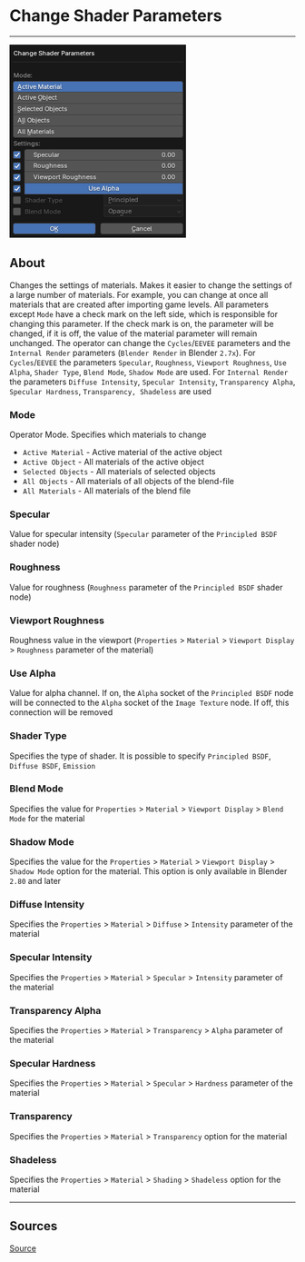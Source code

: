 # Change Shader Parameters

___

![alt text](assets/images/operator-change-shader-parameters.png)

## About

Changes the settings of materials. Makes it easier to change the settings of a large number of materials. For example, you can change at once all materials that are created after importing game levels. All parameters except `Mode` have a check mark on the left side, which is responsible for changing this parameter. If the check mark is on, the parameter will be changed, if it is off, the value of the material parameter will remain unchanged. The operator can change the `Cycles`/`EEVEE` parameters and the `Internal Render` parameters (`Blender Render` in Blender `2.7x`). For `Cycles`/`EEVEE` the parameters `Specular`, `Roughness`, `Viewport Roughness`, `Use Alpha`, `Shader Type`, `Blend Mode`, `Shadow Mode` are used. For `Internal Render` the parameters `Diffuse Intensity`, `Specular Intensity`, `Transparency Alpha`, `Specular Hardness`, `Transparency, Shadeless` are used

### Mode

Operator Mode. Specifies which materials to change

- `Active Material` - Active material of the active object
- `Active Object` - All materials of the active object
- `Selected Objects` - All materials of selected objects
- `All Objects` - All materials of all objects of the blend-file
- `All Materials` - All materials of the blend file

### Specular

Value for specular intensity (`Specular` parameter of the `Principled BSDF` shader node)

### Roughness

Value for roughness (`Roughness` parameter of the `Principled BSDF` shader node)

### Viewport Roughness

Roughness value in the viewport (`Properties` > `Material` > `Viewport Display` > `Roughness` parameter of the material)

### Use Alpha

Value for alpha channel. If on, the `Alpha` socket of the `Principled BSDF` node will be connected to the `Alpha` socket of the `Image Texture` node. If off, this connection will be removed

### Shader Type

Specifies the type of shader. It is possible to specify `Principled BSDF`, `Diffuse BSDF`, `Emission`

### Blend Mode

Specifies the value for `Properties` > `Material` > `Viewport Display` > `Blend Mode` for the material

### Shadow Mode

Specifies the value for the `Properties` > `Material` > `Viewport Display` > `Shadow Mode` option for the material. This option is only available in Blender `2.80` and later

### Diffuse Intensity

Specifies the `Properties` > `Material` > `Diffuse` > `Intensity` parameter of the material

### Specular Intensity

Specifies the `Properties` > `Material` > `Specular` > `Intensity` parameter of the material

### Transparency Alpha

Specifies the `Properties` > `Material` > `Transparency` > `Alpha` parameter of the material

### Specular Hardness

Specifies the `Properties` > `Material` > `Specular` > `Hardness` parameter of the material

### Transparency

Specifies the `Properties` > `Material` > `Transparency` option for the material

### Shadeless

Specifies the `Properties` > `Material` > `Shading` > `Shadeless` option for the material

___

## Sources

[Source](https://github.com/PavelBlend/blender-xray/wiki/Panel-Batch-Tools#change-shader-parameters)
